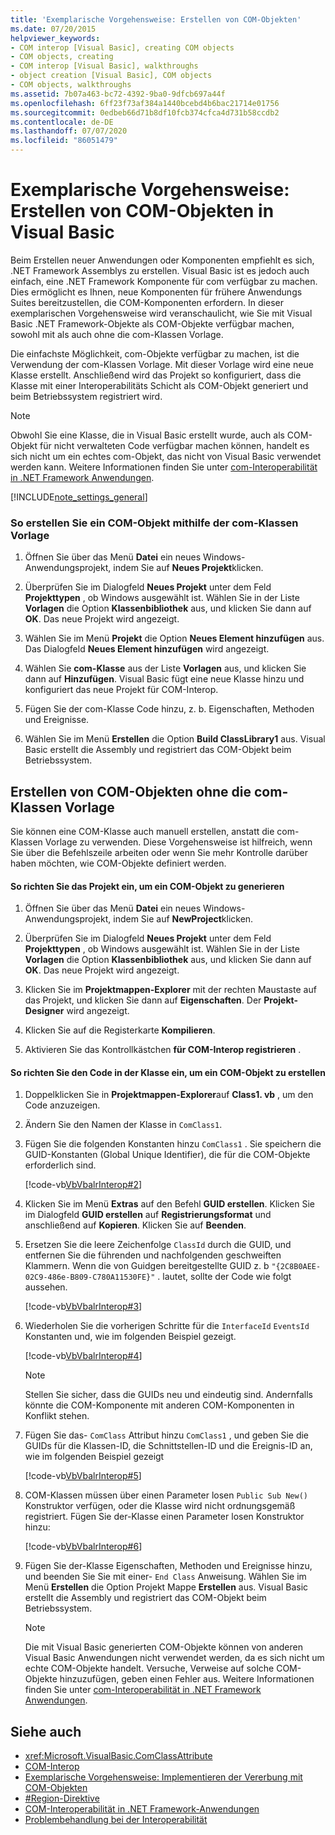 ```yaml
---
title: 'Exemplarische Vorgehensweise: Erstellen von COM-Objekten'
ms.date: 07/20/2015
helpviewer_keywords:
- COM interop [Visual Basic], creating COM objects
- COM objects, creating
- COM interop [Visual Basic], walkthroughs
- object creation [Visual Basic], COM objects
- COM objects, walkthroughs
ms.assetid: 7b07a463-bc72-4392-9ba0-9dfcb697a44f
ms.openlocfilehash: 6ff23f73af384a1440bcebd4b6bac21714e01756
ms.sourcegitcommit: 0edbeb66d71b8df10fcb374cfca4d731b58ccdb2
ms.contentlocale: de-DE
ms.lasthandoff: 07/07/2020
ms.locfileid: "86051479"
---
```

# <a name="walkthrough-creating-com-objects-with-visual-basic"></a>Exemplarische Vorgehensweise: Erstellen von COM-Objekten in Visual Basic
Beim Erstellen neuer Anwendungen oder Komponenten empfiehlt es sich, .NET Framework Assemblys zu erstellen. Visual Basic ist es jedoch auch einfach, eine .NET Framework Komponente für com verfügbar zu machen. Dies ermöglicht es Ihnen, neue Komponenten für frühere Anwendungs Suites bereitzustellen, die COM-Komponenten erfordern. In dieser exemplarischen Vorgehensweise wird veranschaulicht, wie Sie mit Visual Basic .NET Framework-Objekte als COM-Objekte verfügbar machen, sowohl mit als auch ohne die com-Klassen Vorlage.  
  
 Die einfachste Möglichkeit, com-Objekte verfügbar zu machen, ist die Verwendung der com-Klassen Vorlage. Mit dieser Vorlage wird eine neue Klasse erstellt. Anschließend wird das Projekt so konfiguriert, dass die Klasse mit einer Interoperabilitäts Schicht als COM-Objekt generiert und beim Betriebssystem registriert wird.  
  
> [!NOTE]
> Obwohl Sie eine Klasse, die in Visual Basic erstellt wurde, auch als COM-Objekt für nicht verwalteten Code verfügbar machen können, handelt es sich nicht um ein echtes com-Objekt, das nicht von Visual Basic verwendet werden kann. Weitere Informationen finden Sie unter [com-Interoperabilität in .NET Framework Anwendungen](com-interoperability-in-net-framework-applications.md).  
  
[!INCLUDE[note_settings_general](~/includes/note-settings-general-md.md)]  
  
### <a name="to-create-a-com-object-by-using-the-com-class-template"></a>So erstellen Sie ein COM-Objekt mithilfe der com-Klassen Vorlage  
  
1. Öffnen Sie über das Menü **Datei** ein neues Windows-Anwendungsprojekt, indem Sie auf **Neues Projekt**klicken.  
  
2. Überprüfen Sie im Dialogfeld **Neues Projekt** unter dem Feld **Projekttypen** , ob Windows ausgewählt ist. Wählen Sie in der Liste **Vorlagen** die Option **Klassenbibliothek** aus, und klicken Sie dann auf **OK**. Das neue Projekt wird angezeigt.  
  
3. Wählen Sie im Menü **Projekt** die Option **Neues Element hinzufügen** aus. Das Dialogfeld **Neues Element hinzufügen** wird angezeigt.  
  
4. Wählen Sie **com-Klasse** aus der Liste **Vorlagen** aus, und klicken Sie dann auf **Hinzufügen**. Visual Basic fügt eine neue Klasse hinzu und konfiguriert das neue Projekt für COM-Interop.  
  
5. Fügen Sie der com-Klasse Code hinzu, z. b. Eigenschaften, Methoden und Ereignisse.  
  
6. Wählen Sie im Menü **Erstellen** die Option **Build ClassLibrary1** aus. Visual Basic erstellt die Assembly und registriert das COM-Objekt beim Betriebssystem.  
  
## <a name="creating-com-objects-without-the-com-class-template"></a>Erstellen von COM-Objekten ohne die com-Klassen Vorlage  
 Sie können eine COM-Klasse auch manuell erstellen, anstatt die com-Klassen Vorlage zu verwenden. Diese Vorgehensweise ist hilfreich, wenn Sie über die Befehlszeile arbeiten oder wenn Sie mehr Kontrolle darüber haben möchten, wie COM-Objekte definiert werden.  
  
#### <a name="to-set-up-your-project-to-generate-a-com-object"></a>So richten Sie das Projekt ein, um ein COM-Objekt zu generieren  
  
1. Öffnen Sie über das Menü **Datei** ein neues Windows-Anwendungsprojekt, indem Sie auf **NewProject**klicken.  
  
2. Überprüfen Sie im Dialogfeld **Neues Projekt** unter dem Feld **Projekttypen** , ob Windows ausgewählt ist. Wählen Sie in der Liste **Vorlagen** die Option **Klassenbibliothek** aus, und klicken Sie dann auf **OK**. Das neue Projekt wird angezeigt.  
  
3. Klicken Sie im **Projektmappen-Explorer** mit der rechten Maustaste auf das Projekt, und klicken Sie dann auf **Eigenschaften**. Der **Projekt-Designer** wird angezeigt.  
  
4. Klicken Sie auf die Registerkarte **Kompilieren**.  
  
5. Aktivieren Sie das Kontrollkästchen **für COM-Interop registrieren** .  
  
#### <a name="to-set-up-the-code-in-your-class-to-create-a-com-object"></a>So richten Sie den Code in der Klasse ein, um ein COM-Objekt zu erstellen  
  
1. Doppelklicken Sie in **Projektmappen-Explorer**auf **Class1. vb** , um den Code anzuzeigen.  
  
2. Ändern Sie den Namen der Klasse in `ComClass1`.  
  
3. Fügen Sie die folgenden Konstanten hinzu `ComClass1` . Sie speichern die GUID-Konstanten (Global Unique Identifier), die für die COM-Objekte erforderlich sind.  
  
     [!code-vb[VbVbalrInterop#2](~/samples/snippets/visualbasic/VS_Snippets_VBCSharp/VbVbalrInterop/VB/Class1.vb#2)]  
  
4. Klicken Sie im Menü **Extras** auf den Befehl **GUID erstellen**. Klicken Sie im Dialogfeld **GUID erstellen** auf **Registrierungsformat** und anschließend auf **Kopieren**. Klicken Sie auf **Beenden**.  
  
5. Ersetzen Sie die leere Zeichenfolge `ClassId` durch die GUID, und entfernen Sie die führenden und nachfolgenden geschweiften Klammern. Wenn die von Guidgen bereitgestellte GUID z. b `"{2C8B0AEE-02C9-486e-B809-C780A11530FE}"` . lautet, sollte der Code wie folgt aussehen.  
  
     [!code-vb[VbVbalrInterop#3](~/samples/snippets/visualbasic/VS_Snippets_VBCSharp/VbVbalrInterop/VB/Class1.vb#3)]  
  
6. Wiederholen Sie die vorherigen Schritte für die `InterfaceId` `EventsId` Konstanten und, wie im folgenden Beispiel gezeigt.  
  
     [!code-vb[VbVbalrInterop#4](~/samples/snippets/visualbasic/VS_Snippets_VBCSharp/VbVbalrInterop/VB/Class1.vb#4)]  
  
    > [!NOTE]
    > Stellen Sie sicher, dass die GUIDs neu und eindeutig sind. Andernfalls könnte die COM-Komponente mit anderen COM-Komponenten in Konflikt stehen.  
  
7. Fügen Sie das- `ComClass` Attribut hinzu `ComClass1` , und geben Sie die GUIDs für die Klassen-ID, die Schnittstellen-ID und die Ereignis-ID an, wie im folgenden Beispiel gezeigt  
  
     [!code-vb[VbVbalrInterop#5](~/samples/snippets/visualbasic/VS_Snippets_VBCSharp/VbVbalrInterop/VB/Class1.vb#5)]  
  
8. COM-Klassen müssen über einen Parameter losen `Public Sub New()` Konstruktor verfügen, oder die Klasse wird nicht ordnungsgemäß registriert. Fügen Sie der-Klasse einen Parameter losen Konstruktor hinzu:  
  
     [!code-vb[VbVbalrInterop#6](~/samples/snippets/visualbasic/VS_Snippets_VBCSharp/VbVbalrInterop/VB/Class1.vb#6)]  
  
9. Fügen Sie der-Klasse Eigenschaften, Methoden und Ereignisse hinzu, und beenden Sie Sie mit einer- `End Class` Anweisung. Wählen Sie im Menü **Erstellen** die Option Projekt Mappe **Erstellen** aus. Visual Basic erstellt die Assembly und registriert das COM-Objekt beim Betriebssystem.  
  
    > [!NOTE]
    > Die mit Visual Basic generierten COM-Objekte können von anderen Visual Basic Anwendungen nicht verwendet werden, da es sich nicht um echte COM-Objekte handelt. Versuche, Verweise auf solche COM-Objekte hinzuzufügen, geben einen Fehler aus. Weitere Informationen finden Sie unter [com-Interoperabilität in .NET Framework Anwendungen](com-interoperability-in-net-framework-applications.md).  
  
## <a name="see-also"></a>Siehe auch

- <xref:Microsoft.VisualBasic.ComClassAttribute>
- [COM-Interop](index.md)
- [Exemplarische Vorgehensweise: Implementieren der Vererbung mit COM-Objekten](walkthrough-implementing-inheritance-with-com-objects.md)
- [#Region-Direktive](../../language-reference/directives/region-directive.md)
- [COM-Interoperabilität in .NET Framework-Anwendungen](com-interoperability-in-net-framework-applications.md)
- [Problembehandlung bei der Interoperabilität](troubleshooting-interoperability.md)
